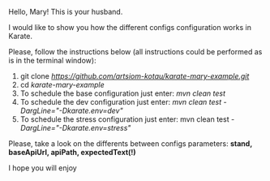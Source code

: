 Hello, Mary! This is your husband.

I would like to show you how the different configs configuration works in Karate.

Please, follow the instructions below (all instructions could be performed as is in the terminal window):

1) git clone _https://github.com/artsiom-kotau/karate-mary-example.git_
2) cd _karate-mary-example_
3) To schedule the base configuration just enter: _mvn clean test_
4) To schedule the dev configuration just enter: _mvn clean test -DargLine="-Dkarate.env=dev"_
5) To schedule the stress configuration just enter: mvn clean test _-DargLine="-Dkarate.env=stress"_

Please, take a look on the differents between configs parameters:  **stand, baseApiUrl, apiPath, expectedText(!)**

I hope you will enjoy